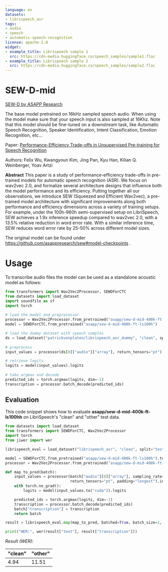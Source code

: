 ```yaml
---
language: en
datasets:
- librispeech_asr
tags:
- audio
- speech
- automatic-speech-recognition
license: apache-2.0
widget:
- example_title: Librispeech sample 1
  src: https://cdn-media.huggingface.co/speech_samples/sample1.flac
- example_title: Librispeech sample 2
  src: https://cdn-media.huggingface.co/speech_samples/sample2.flac
---
```


# SEW-D-mid

[SEW-D by ASAPP Research](https://github.com/asappresearch/sew)

The base model pretrained on 16kHz sampled speech audio. When using the model make sure that your speech input is also sampled at 16Khz. Note that this model should be fine-tuned on a downstream task, like Automatic Speech Recognition, Speaker Identification, Intent Classification, Emotion Recognition, etc...

Paper: [Performance-Efficiency Trade-offs in Unsupervised Pre-training for Speech Recognition](https://arxiv.org/abs/2109.06870)

Authors: Felix Wu, Kwangyoun Kim, Jing Pan, Kyu Han, Kilian Q. Weinberger, Yoav Artzi

**Abstract**
This paper is a study of performance-efficiency trade-offs in pre-trained models for automatic speech recognition (ASR). We focus on wav2vec 2.0, and formalize several architecture designs that influence both the model performance and its efficiency. Putting together all our observations, we introduce SEW (Squeezed and Efficient Wav2vec), a pre-trained model architecture with significant improvements along both performance and efficiency dimensions across a variety of training setups. For example, under the 100h-960h semi-supervised setup on LibriSpeech, SEW achieves a 1.9x inference speedup compared to wav2vec 2.0, with a 13.5% relative reduction in word error rate. With a similar inference time, SEW reduces word error rate by 25-50% across different model sizes.

The original model can be found under https://github.com/asappresearch/sew#model-checkpoints .

# Usage
To transcribe audio files the model can be used as a standalone acoustic model as follows:
```python
from transformers import Wav2Vec2Processor, SEWDForCTC
from datasets import load_dataset
import soundfile as sf
import torch
 
# load the model and preprocessor
processor = Wav2Vec2Processor.from_pretrained("asapp/sew-d-mid-400k-ft-ls100h")
model = SEWDForCTC.from_pretrained("asapp/sew-d-mid-400k-ft-ls100h")

# load the dummy dataset with speech samples
ds = load_dataset("patrickvonplaten/librispeech_asr_dummy", "clean", split="validation")
 
# preprocess
input_values = processor(ds[0]["audio"]["array"], return_tensors="pt").input_values  # Batch size 1

# retrieve logits
logits = model(input_values).logits
 
# take argmax and decode
predicted_ids = torch.argmax(logits, dim=-1)
transcription = processor.batch_decode(predicted_ids)
 ```

 ## Evaluation
 
 This code snippet shows how to evaluate **asapp/sew-d-mid-400k-ft-ls100hh** on LibriSpeech's "clean" and "other" test data.
 
```python
from datasets import load_dataset
from transformers import SEWDForCTC, Wav2Vec2Processor
import torch
from jiwer import wer

librispeech_eval = load_dataset("librispeech_asr", "clean", split="test")

model = SEWDForCTC.from_pretrained("asapp/sew-d-mid-400k-ft-ls100h").to("cuda")
processor = Wav2Vec2Processor.from_pretrained("asapp/sew-d-mid-400k-ft-ls100h")

def map_to_pred(batch):
    input_values = processor(batch["audio"][0]["array"], sampling_rate=16000, 
                             return_tensors="pt", padding="longest").input_values
    with torch.no_grad():
        logits = model(input_values.to("cuda")).logits

    predicted_ids = torch.argmax(logits, dim=-1)
    transcription = processor.batch_decode(predicted_ids)
    batch["transcription"] = transcription
    return batch

result = librispeech_eval.map(map_to_pred, batched=True, batch_size=1, remove_columns=["audio"])

print("WER:", wer(result["text"], result["transcription"]))
```

*Result (WER)*:

| "clean" | "other" |
| --- | --- |
| 4.94 | 11.51 |
